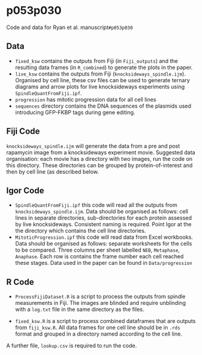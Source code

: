 # p053p030
Code and data for Ryan et al. manuscript`#p053p030`

## Data

- `fixed_ksw` contains the outputs from Fiji (in `Fiji_outputs`) and the resulting data frames (in `R_combined`) to generate the plots in the paper.
-  `live_ksw` contains the outputs from Fiji (`knocksideways_spindle.ijm`). Organised by cell line, these csv files can be used to generate ternary diagrams and arrow plots for live knocksideways experiments using `SpindleQuantFromFiji.ipf`.
- `progression` has mitotic progression data for all cell lines
- `sequences` directory contains the DNA sequences of the plasmids used introducing GFP-FKBP tags during gene editing.



## Fiji Code

`knocksideways_spindle.ijm` will generate the data from a pre and post rapamycin image from a knocksideways experiment movie. Suggested data organisation: each movie has a directory with two images, run the code on this directory. These directories can be grouped by protein-of-interest and then by cell line (as described below.

## Igor Code

- `SpindleQuantFromFiji.ipf` this code will read all the outputs from `knocksideways_spindle.ijm`. Data should be organised as follows: cell lines in separate directories, sub-directories for each protein assessed by live knocksideways. Consistent naming is required. Point Igor at the the directory which contains the cell line directories.
- `MitoticProgression.ipf` this code will read data from Excel workbooks. Data should be organised as follows: separate worksheets for the cells to be compared. Three columns per sheet labelled `NEB`, `Metaphase`, `Anaphase`. Each row is contains the frame number each cell reached these stages. Data used in the paper can be found in `Data/progression`


## R Code

- `ProcessFijiDataset.R` is a script to process the outputs from spindle measurements in Fiji. The images are blinded and require unblinding with a `log.txt` file in the same directory as the files.

- `fixed_ksw.R` is a script to process combined dataframes that are outputs from `fiji_ksw.R`. All data frames for one cell line  should be in `.rds` format and grouped in a directory named according to the cell line.

A further file, `lookup.csv` is required to run the code.